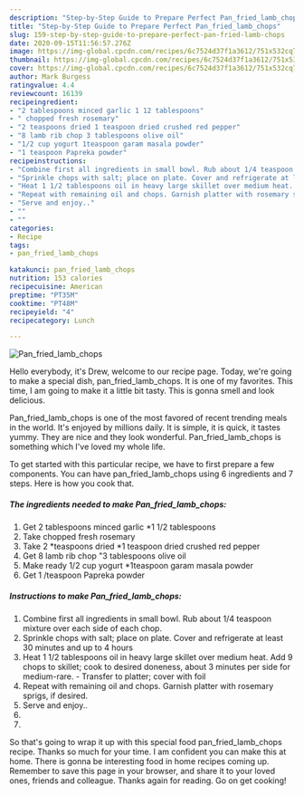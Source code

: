 ```yaml
---
description: "Step-by-Step Guide to Prepare Perfect Pan_fried_lamb_chops"
title: "Step-by-Step Guide to Prepare Perfect Pan_fried_lamb_chops"
slug: 159-step-by-step-guide-to-prepare-perfect-pan-fried-lamb-chops
date: 2020-09-15T11:56:57.276Z
image: https://img-global.cpcdn.com/recipes/6c7524d37f1a3612/751x532cq70/pan_fried_lamb_chops-recipe-main-photo.jpg
thumbnail: https://img-global.cpcdn.com/recipes/6c7524d37f1a3612/751x532cq70/pan_fried_lamb_chops-recipe-main-photo.jpg
cover: https://img-global.cpcdn.com/recipes/6c7524d37f1a3612/751x532cq70/pan_fried_lamb_chops-recipe-main-photo.jpg
author: Mark Burgess
ratingvalue: 4.4
reviewcount: 16139
recipeingredient:
- "2 tablespoons minced garlic 1 12 tablespoons"
- " chopped fresh rosemary"
- "2 teaspoons dried 1 teaspoon dried crushed red pepper"
- "8 lamb rib chop 3 tablespoons olive oil"
- "1/2 cup yogurt 1teaspoon garam masala powder"
- "1 teaspoon Papreka powder"
recipeinstructions:
- "Combine first all ingredients in small bowl. Rub about 1/4 teaspoon mixture over each side of each chop."
- "Sprinkle chops with salt; place on plate. Cover and refrigerate at least 30 minutes and up to 4 hours"
- "Heat 1 1/2 tablespoons oil in heavy large skillet over medium heat. Add 9 chops to skillet; cook to desired doneness, about 3 minutes per side for medium-rare.  Transfer to platter; cover with foil"
- "Repeat with remaining oil and chops. Garnish platter with rosemary sprigs, if desired."
- "Serve and enjoy.."
- ""
- ""
categories:
- Recipe
tags:
- pan_fried_lamb_chops

katakunci: pan_fried_lamb_chops 
nutrition: 153 calories
recipecuisine: American
preptime: "PT35M"
cooktime: "PT48M"
recipeyield: "4"
recipecategory: Lunch

---
```



![Pan_fried_lamb_chops](https://img-global.cpcdn.com/recipes/6c7524d37f1a3612/751x532cq70/pan_fried_lamb_chops-recipe-main-photo.jpg)

Hello everybody, it's Drew, welcome to our recipe page. Today, we're going to make a special dish, pan_fried_lamb_chops. It is one of my favorites. This time, I am going to make it a little bit tasty. This is gonna smell and look delicious.



Pan_fried_lamb_chops is one of the most favored of recent trending meals in the world. It's enjoyed by millions daily. It is simple, it is quick, it tastes yummy. They are nice and they look wonderful. Pan_fried_lamb_chops is something which I've loved my whole life.


To get started with this particular recipe, we have to first prepare a few components. You can have pan_fried_lamb_chops using 6 ingredients and 7 steps. Here is how you cook that.

<!--inarticleads1-->

##### The ingredients needed to make Pan_fried_lamb_chops:

1. Get 2 tablespoons minced garlic *1 1/2 tablespoons
1. Take  chopped fresh rosemary
1. Take 2 *teaspoons dried *1 teaspoon dried crushed red pepper
1. Get 8 lamb rib chop &#34;3 tablespoons olive oil
1. Make ready 1/2 cup yogurt *1teaspoon garam masala powder
1. Get 1 /teaspoon Papreka powder




<!--inarticleads2-->

##### Instructions to make Pan_fried_lamb_chops:

1. Combine first all ingredients in small bowl. Rub about 1/4 teaspoon mixture over each side of each chop.
1. Sprinkle chops with salt; place on plate. Cover and refrigerate at least 30 minutes and up to 4 hours
1. Heat 1 1/2 tablespoons oil in heavy large skillet over medium heat. Add 9 chops to skillet; cook to desired doneness, about 3 minutes per side for medium-rare. -  Transfer to platter; cover with foil
1. Repeat with remaining oil and chops. Garnish platter with rosemary sprigs, if desired.
1. Serve and enjoy..
1. 
1. 




So that's going to wrap it up with this special food pan_fried_lamb_chops recipe. Thanks so much for your time. I am confident you can make this at home. There is gonna be interesting food in home recipes coming up. Remember to save this page in your browser, and share it to your loved ones, friends and colleague. Thanks again for reading. Go on get cooking!
